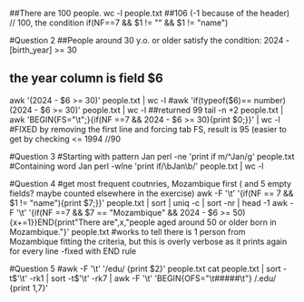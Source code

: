 ##There are 100 people. 
wc -l people.txt 
##106 (-1 because of the header) // 100, the condition if(NF==7 && $1 != "" && $1 != "name")

#Question 2
##People around 30 y.o. or older satisfy the condition: 2024 - [birth_year] >= 30
## the year column is field $6
awk '(2024 - $6 >= 30)' people.txt | wc -l
#awk 'if(typeof($6)== number)(2024 - $6 >= 30)' people.txt | wc -l
##returned 99 
tail -n +2 people.txt | awk 'BEGIN{FS="\t";}{if(NF ==7 && 2024 - $6 >= 30){print $0;}}' | wc -l
#FIXED by removing the first line and forcing tab FS, result is 95 (easier to get by checking <= 1994 //90

#Question 3
#Starting with pattern Jan
perl -ne 'print if m/^Jan/g' people.txt
#Containing word Jan
perl -wlne 'print if/\bJan\b/' people.txt | wc -l

#Question 4
#get most frequent coutnries, Mozambique first ( and 5 empty fields? maybe counted elsewhere in the exercise)
awk -F '\t' '{if(NF == 7 && $1 != "name"){print $7;}}' people.txt | sort | uniq -c | sort -nr | head -1
awk -F '\t' '{if(NF ==7 && $7 == "Mozambique" && 2024 - $6 >= 50){x+=1}}END{print"There are",x,"people aged around 50 or older born in Mozambique."}' people.txt
#works to tell there is 1 person from Mozambique fitting the criteria, but this is overly verbose as it prints again for every line -fixed with END rule

#Question 5
#awk -F '\t' '/edu/ {print $2}' people.txt
cat people.txt | sort -t$'\t' -rk1 | sort -t$'\t' -rk7 | awk -F '\t' 'BEGIN{OFS="\t#####\t"} /\.edu/ {print $1,$7}'
